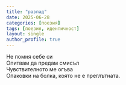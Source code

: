 ```yaml
---
title: "разпад"
date: 2025-06-28
categories: [поезия]
tags: [поезия, идентичност]
layout: single
author_profile: true
---
```


Не помня себе си<br/>
Опитвам да предам смисъл<br/>
Чувствителното ме огъва<br/>
Опаковки на болка, която не е преглътната.<br/>
